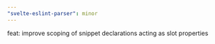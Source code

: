 ```yaml
---
"svelte-eslint-parser": minor
---
```


feat: improve scoping of snippet declarations acting as slot properties
